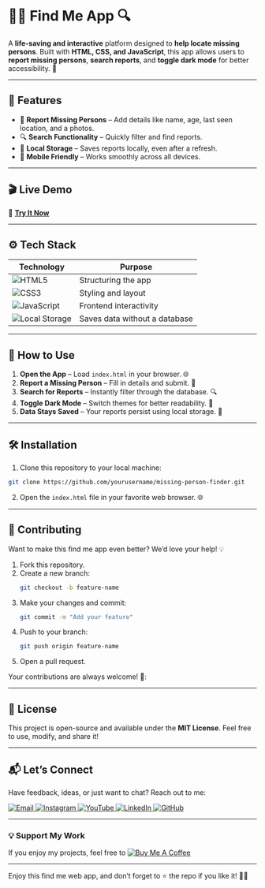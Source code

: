 # 🕵️‍♂️ Find Me App 🔍  
A **life-saving and interactive** platform designed to **help locate missing persons**. Built with **HTML, CSS, and JavaScript**, this app allows users to **report missing persons**, **search reports**, and **toggle dark mode** for better accessibility. 🚀

---
## 🌟 Features
- 📝 **Report Missing Persons** – Add details like name, age, last seen location, and a photos.
-  🔍 **Search Functionality** – Quickly filter and find reports.
-  💾 **Local Storage** – Saves reports locally, even after a refresh.
-  📱 **Mobile Friendly** – Works smoothly across all devices.

  ---
## 🎬 Live Demo 

🔗 **[Try It Now](https://ai-powered-lost-and-found.netlify.app/)**  
 
---
## ⚙️ Tech Stack
| **Technology**  | **Purpose** |
|-----------------|-------------|
| ![HTML5](https://img.shields.io/badge/HTML5-E34F26?style=for-the-badge&logo=html5&logoColor=white) | Structuring the app |
| ![CSS3](https://img.shields.io/badge/CSS3-1572B6?style=for-the-badge&logo=css3&logoColor=white) | Styling and layout |
| ![JavaScript](https://img.shields.io/badge/JavaScript-F7DF1E?style=for-the-badge&logo=javascript&logoColor=black) | Frontend interactivity | 
| ![Local Storage](https://img.shields.io/badge/LocalStorage-FFA500?style=for-the-badge&logo=database&logoColor=white) | Saves data without a database |

---
## 🚀 How to Use  
1. **Open the App** – Load `index.html` in your browser. 🌐
2. **Report a Missing Person** – Fill in details and submit. 📝
3. **Search for Reports** – Instantly filter through the database. 🔍
4.  **Toggle Dark Mode** – Switch themes for better readability. 🌙
5.  **Data Stays Saved** – Your reports persist using local storage. 💾

   ---
   ## 🛠️ Installation
   1. Clone this repository to your local machine:  
   ```bash  
   git clone https://github.com/yourusername/missing-person-finder.git
   ```  

2. Open the `index.html` file in your favorite web browser. 🌐  
 

---

## 🤝 Contributing  

Want to make this find me app even better? We’d love your help! 💡  
1. Fork this repository.  
2. Create a new branch:  
   ```bash  
   git checkout -b feature-name  
   ```  
3. Make your changes and commit:  
   ```bash  
   git commit -m "Add your feature"  
   ```  
4. Push to your branch:  
   ```bash  
   git push origin feature-name  
   ```  
5. Open a pull request.  

Your contributions are always welcome! 🌟:


---

## 📜 License  

This project is open-source and available under the **MIT License**. Feel free to use, modify, and share it!  

---

## 📬 Let’s Connect  

Have feedback, ideas, or just want to chat? Reach out to me:  
<div>
  <a href="mailto:onlykelvin06@gmail.com">
    <img src="https://img.shields.io/badge/Email-4285F4?style=for-the-badge&logo=gmail&logoColor=white" alt="Email" />
  </a>
  <a href="https://www.instagram.com/_.yo.kelvin/">
    <img src="https://img.shields.io/badge/Instagram-E4405F?style=for-the-badge&logo=instagram&logoColor=white" alt="Instagram" />
  </a>
  <a href="https://www.youtube.com/@TechTutor_Tv?sub_confirmation=1">
    <img src="https://img.shields.io/badge/YouTube-FF0000?style=for-the-badge&logo=youtube&logoColor=white" alt="YouTube" />
  </a>
  <a href = "https://www.linkedin.com/in/kelvin-agyare-yeboah-6728a7301?utm_source=share&utm_campaign=share_via&utm_content=profile&utm_medium=android_app">
    <img src="https://img.shields.io/badge/LinkedIn-0077B5?style=for-the-badge&logo=linkedin&logoColor=white" alt="LinkedIn" />
  </a>
  <a href="https://github.com/KelvCodes">
    <img src="https://img.shields.io/badge/GitHub-181717?style=for-the-badge&logo=github&logoColor=white" alt="GitHub" />
  </a>
</div>     
 
---
### 💡 Support My Work  
If you enjoy my projects, feel free to [![Buy Me A Coffee](https://img.shields.io/badge/Buy%20Me%20A%20Coffee-%F0%9F%8C%8D-yellow?style=for-the-badge&logo=buy-me-a-coffee&logoColor=black)](https://www.buymeacoffee.com/kelvcodes) 

---
Enjoy this find me web app, and don’t forget to ⭐ the repo if you like it! 🥳✨  







